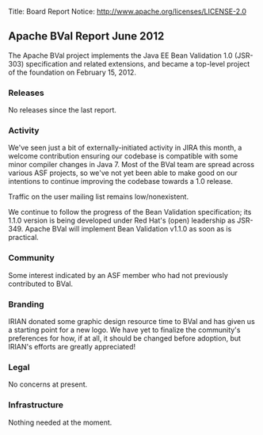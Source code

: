 Title: Board Report
Notice: http://www.apache.org/licenses/LICENSE-2.0

## Apache BVal Report June 2012 ##

The Apache BVal project implements the Java EE Bean Validation 1.0 (JSR-303)
specification and related extensions, and became a top-level project of the
foundation on February 15, 2012.

### Releases ###
No releases since the last report.

### Activity ###
We've seen just a bit of externally-initiated activity in JIRA this month, a
welcome contribution ensuring our codebase is compatible with some minor
compiler changes in Java 7.  Most of the BVal team are spread across various
ASF projects, so we've not yet been able to make good on our intentions to
continue improving the codebase towards a 1.0 release.

Traffic on the user mailing list remains low/nonexistent.

We continue to follow the progress of the Bean Validation specification; its
1.1.0 version is being developed under Red Hat's (open) leadership as JSR-349.
Apache BVal will implement Bean Validation v1.1.0 as soon as is practical.

### Community  ###
Some interest indicated by an ASF member who had not previously contributed to
BVal.

### Branding ###
IRIAN donated some graphic design resource time to BVal and has given us a
starting point for a new logo.  We have yet to finalize the community's
preferences for how, if at all, it should be changed before adoption, but
IRIAN's efforts are greatly appreciated!

### Legal ###
No concerns at present.

### Infrastructure ###
Nothing needed at the moment.
